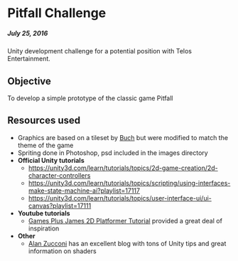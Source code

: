# Pitfall Challenge
##### July 25, 2016

Unity development challenge for a potential position with Telos Entertainment.

## Objective

To develop a simple prototype of the classic game Pitfall

## Resources used
- Graphics are based on a tileset by [Buch](http://opengameart.org/users/buch) but were modified to match the theme of the game
- Spriting done in Photoshop, psd included in the images directory
- **Official Unity tutorials**
  - https://unity3d.com/learn/tutorials/topics/2d-game-creation/2d-character-controllers
  - https://unity3d.com/learn/tutorials/topics/scripting/using-interfaces-make-state-machine-ai?playlist=17117
  - https://unity3d.com/learn/tutorials/topics/user-interface-ui/ui-canvas?playlist=17111
- **Youtube tutorials**
  - [Games Plus James 2D Platformer Tutorial](https://www.youtube.com/playlist?list=PLiyfvmtjWC_Up8XNvM3OSqgbJoMQgHkVz) provided a great deal of inspiration
- **Other**
  - [Alan Zucconi](http://www.alanzucconi.com/tutorials/) has an excellent blog with tons of Unity tips and great information on shaders